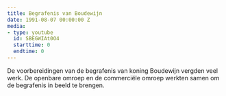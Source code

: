 ```yaml
---
title: Begrafenis van Boudewijn
date: 1991-08-07 00:00:00 Z
media:
- type: youtube
  id: SBEGWIAt0O4
  starttime: 0
  endtime: 0
---
```


De voorbereidingen van de begrafenis van koning Boudewijn vergden veel werk. De openbare omroep en de commerciële omroep werkten samen om de begrafenis in beeld te brengen.
